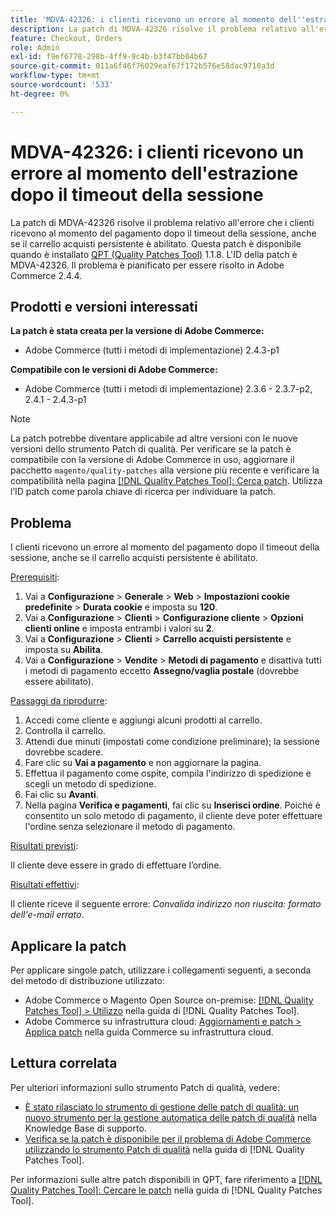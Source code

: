 ```yaml
---
title: 'MDVA-42326: i clienti ricevono un errore al momento dell''estrazione dopo il timeout della sessione'
description: La patch di MDVA-42326 risolve il problema relativo all'errore che i clienti ricevono al momento del pagamento dopo il timeout della sessione, anche se il carrello acquisti persistente è abilitato. Questa patch è disponibile quando è installato [Quality Patches Tool (QPT)](https://experienceleague.adobe.com/it/docs/commerce-operations/tools/quality-patches-tool/quality-patches-tool-to-self-serve-quality-patches) 1.1.8. L'ID della patch è MDVA-42326. Il problema è pianificato per essere risolto in Adobe Commerce 2.4.4.
feature: Checkout, Orders
role: Admin
exl-id: f9ef6778-298b-4ff9-9c4b-b3f47bb04b67
source-git-commit: 011a6f46f76029eaf67f172b576e58dac9710a3d
workflow-type: tm+mt
source-wordcount: '533'
ht-degree: 0%

---
```


# MDVA-42326: i clienti ricevono un errore al momento dell&#39;estrazione dopo il timeout della sessione

La patch di MDVA-42326 risolve il problema relativo all&#39;errore che i clienti ricevono al momento del pagamento dopo il timeout della sessione, anche se il carrello acquisti persistente è abilitato. Questa patch è disponibile quando è installato [QPT (Quality Patches Tool)](https://experienceleague.adobe.com/it/docs/commerce-operations/tools/quality-patches-tool/quality-patches-tool-to-self-serve-quality-patches) 1.1.8. L&#39;ID della patch è MDVA-42326. Il problema è pianificato per essere risolto in Adobe Commerce 2.4.4.

## Prodotti e versioni interessati

**La patch è stata creata per la versione di Adobe Commerce:**

* Adobe Commerce (tutti i metodi di implementazione) 2.4.3-p1

**Compatibile con le versioni di Adobe Commerce:**

* Adobe Commerce (tutti i metodi di implementazione) 2.3.6 - 2.3.7-p2, 2.4.1 - 2.4.3-p1

>[!NOTE]
>
>La patch potrebbe diventare applicabile ad altre versioni con le nuove versioni dello strumento Patch di qualità. Per verificare se la patch è compatibile con la versione di Adobe Commerce in uso, aggiornare il pacchetto `magento/quality-patches` alla versione più recente e verificare la compatibilità nella pagina [[!DNL Quality Patches Tool]: Cerca patch](https://experienceleague.adobe.com/it/docs/commerce-operations/tools/quality-patches-tool/quality-patches-tool-to-self-serve-quality-patches). Utilizza l’ID patch come parola chiave di ricerca per individuare la patch.

## Problema

I clienti ricevono un errore al momento del pagamento dopo il timeout della sessione, anche se il carrello acquisti persistente è abilitato.

<u>Prerequisiti</u>:

1. Vai a **Configurazione** > **Generale** > **Web** > **Impostazioni cookie predefinite** > **Durata cookie** e imposta su **120**.
1. Vai a **Configurazione** > **Clienti** > **Configurazione cliente** > **Opzioni clienti online** e imposta entrambi i valori su **2**.
1. Vai a **Configurazione** > **Clienti** > **Carrello acquisti persistente** e imposta su **Abilita**.
1. Vai a **Configurazione** > **Vendite** > **Metodi di pagamento** e disattiva tutti i metodi di pagamento eccetto **Assegno/vaglia postale** (dovrebbe essere abilitato).

<u>Passaggi da riprodurre</u>:

1. Accedi come cliente e aggiungi alcuni prodotti al carrello.
1. Controlla il carrello.
1. Attendi due minuti (impostati come condizione preliminare); la sessione dovrebbe scadere.
1. Fare clic su **Vai a pagamento** e non aggiornare la pagina.
1. Effettua il pagamento come ospite, compila l&#39;indirizzo di spedizione e scegli un metodo di spedizione.
1. Fai clic su **Avanti**.
1. Nella pagina **Verifica e pagamenti**, fai clic su **Inserisci ordine**. Poiché è consentito un solo metodo di pagamento, il cliente deve poter effettuare l&#39;ordine senza selezionare il metodo di pagamento.

<u>Risultati previsti</u>:

Il cliente deve essere in grado di effettuare l’ordine.

<u>Risultati effettivi</u>:

Il cliente riceve il seguente errore: *Convalida indirizzo non riuscita: formato dell&#39;e-mail errato*.

## Applicare la patch

Per applicare singole patch, utilizzare i collegamenti seguenti, a seconda del metodo di distribuzione utilizzato:

* Adobe Commerce o Magento Open Source on-premise: [[!DNL Quality Patches Tool] > Utilizzo](/help/tools/quality-patches-tool/usage.md) nella guida di [!DNL Quality Patches Tool].
* Adobe Commerce su infrastruttura cloud: [Aggiornamenti e patch > Applica patch](https://experienceleague.adobe.com/docs/commerce-cloud-service/user-guide/develop/upgrade/apply-patches.html?lang=it) nella guida Commerce su infrastruttura cloud.

## Lettura correlata

Per ulteriori informazioni sullo strumento Patch di qualità, vedere:

* [È stato rilasciato lo strumento di gestione delle patch di qualità: un nuovo strumento per la gestione automatica delle patch di qualità](https://experienceleague.adobe.com/it/docs/commerce-operations/tools/quality-patches-tool/quality-patches-tool-to-self-serve-quality-patches) nella Knowledge Base di supporto.
* [Verifica se la patch è disponibile per il problema di Adobe Commerce utilizzando lo strumento Patch di qualità](/help/tools/quality-patches-tool/patches-available-in-qpt/check-patch-for-magento-issue-with-magento-quality-patches.md) nella guida di [!DNL Quality Patches Tool].

Per informazioni sulle altre patch disponibili in QPT, fare riferimento a [[!DNL Quality Patches Tool]: Cercare le patch](https://experienceleague.adobe.com/tools/commerce-quality-patches/index.html?lang=it) nella guida di [!DNL Quality Patches Tool].
